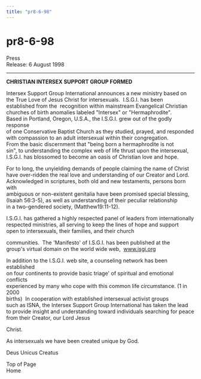 ```yaml
---
title: "pr8-6-98"
---
```


# pr8-6-98

  
  


  
 Press  
Release: 6 August 1998&nbsp; 

* * *

  
  
**CHRISTIAN INTERSEX SUPPORT GROUP FORMED**</P>  
  


Intersex Support Group International announces a new ministry based on  
the True Love of Jesus Christ for intersexuals.&nbsp; I.S.G.I. has been  
established from the&nbsp; recognition within mainstream Evangelical Christian  
churches of birth anomalies labeled "Intersex" or "Hermaphrodite".&nbsp;  
Based in Portland, Oregon, U.S.A., the I.S.G.I. grew out of the godly response  
of one Conservative Baptist Church as they studied, prayed, and responded  
with compassion to an adult intersexual within their congregation.&nbsp;  
From the basic discernment that "being born a hermaphrodite is not  
sin", to understanding the complex web of life thrust upon the intersexual,  
I.S.G.I. has blossomed to become an oasis of Christian love and hope.

  
  


For to long, the unyielding demands of people claiming the name of Christ  
have over-ridden the real love and understanding of our Creator and Lord.  
Acknowledged in scriptures, both old and new testaments, persons born with  
ambiguous or non-existent genitalia have been promised special blessing,  
(Isaiah 56:3-5), as well as understanding of their peculiar relationship  
in a two-gendered society, (Matthew19:11-12).

  
  


I.S.G.I. has gathered a highly respected panel of leaders from internationally  
respected ministries, all serving to keep the lines of hope and support  
open to intersexuals, their families, and their church  
  
communities.&nbsp; The 'Manifesto' of I.S.G.I. has been published at the  
group's virtual domain on the world wide web,&nbsp; www.isgi.org

  
  


In addition to the I.S.G.I. web site, a counseling network has been established  
on four continents to provide basic triage' of spiritual and emotional conflicts  
experienced by many who cope with this common life circumstance. (1 in 2000  
births)&nbsp; In cooperation with established intersexual activist groups  
such as ISNA, the Intersex Support Group International has taken the lead  
to provide insight and understanding toward individuals searching for peace  
from their Creator, our Lord Jesus  
  
Christ.

  
  


As intersexuals we have been created unique by God.

  
  


Deus Unicus Creatus

  
  


Top of Page&nbsp;&nbsp;&nbsp;&nbsp;&nbsp;&nbsp;&nbsp;&nbsp;&nbsp;&nbsp;&nbsp;&nbsp;&nbsp;&nbsp;&nbsp;&nbsp;&nbsp;&nbsp;&nbsp;&nbsp;&nbsp;&nbsp;&nbsp;&nbsp;&nbsp;&nbsp;  
Home

  
  


&nbsp;  
  
&nbsp;  
  
&nbsp;  
  
&nbsp;  
  
&nbsp;